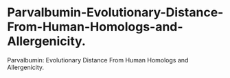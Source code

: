 # Parvalbumin-Evolutionary-Distance-From-Human-Homologs-and-Allergenicity.
Parvalbumin: Evolutionary Distance From Human Homologs and Allergenicity. 
